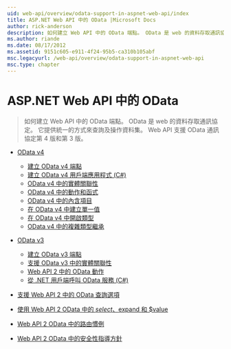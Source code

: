 ```yaml
---
uid: web-api/overview/odata-support-in-aspnet-web-api/index
title: ASP.NET Web API 中的 OData |Microsoft Docs
author: rick-anderson
description: 如何建立 Web API 中的 OData 端點。 OData 是 web 的資料存取通訊協定。 它提供統一的方式來查詢及操作資料集。 Web API s...
ms.author: riande
ms.date: 08/17/2012
ms.assetid: 9151c605-e911-4f24-95b5-ca310b105abf
msc.legacyurl: /web-api/overview/odata-support-in-aspnet-web-api
msc.type: chapter
---
```

<a name="odata-in-aspnet-web-api"></a>ASP.NET Web API 中的 OData
====================
> 如何建立 Web API 中的 OData 端點。 OData 是 web 的資料存取通訊協定。 它提供統一的方式來查詢及操作資料集。 Web API 支援 OData 通訊協定第 4 版和第 3 版。


- [OData v4](odata-v4/index.md)

    - [建立 OData v4 端點](odata-v4/create-an-odata-v4-endpoint.md)
    - [建立 OData v4 用戶端應用程式 (C#)](odata-v4/create-an-odata-v4-client-app.md)
    - [OData v4 中的實體關聯性](odata-v4/entity-relations-in-odata-v4.md)
    - [OData v4 中的動作和函式](odata-v4/odata-actions-and-functions.md)
    - [OData v4 中的內含項目](odata-v4/odata-containment-in-web-api-22.md)
    - [在 OData v4 中建立單一值](odata-v4/using-a-singleton-in-an-odata-endpoint-in-web-api-22.md)
    - [在 OData v4 中開啟類型](odata-v4/use-open-types-in-odata-v4.md)
    - [OData v4 中的複雜類型繼承](odata-v4/complex-type-inheritance-in-odata-v4.md)
- [OData v3](odata-v3/index.md)

    - [建立 OData v3 端點](odata-v3/creating-an-odata-endpoint.md)
    - [支援 OData v3 中的實體關聯性](odata-v3/working-with-entity-relations.md)
    - [Web API 2 中的 OData 動作](odata-v3/odata-actions.md)
    - [從 .NET 用戶端呼叫 OData 服務 (C#)](odata-v3/calling-an-odata-service-from-a-net-client.md)
- [支援 Web API 2 中的 OData 查詢選項](supporting-odata-query-options.md)
- [使用 Web API 2 OData 中的 $select、$expand 和 $value](using-select-expand-and-value.md)
- [Web API 2 OData 中的路由慣例](odata-routing-conventions.md)
- [Web API 2 OData 中的安全性指導方針](odata-security-guidance.md)

